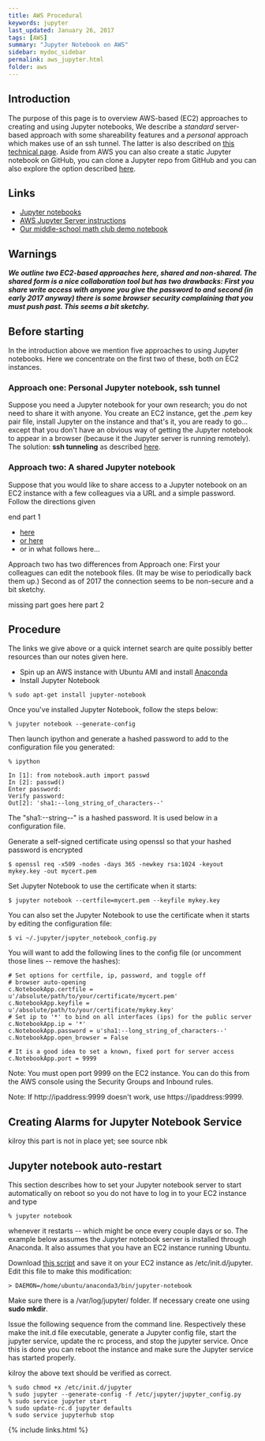 ```yaml
---
title: AWS Procedural
keywords: jupyter
last_updated: January 26, 2017
tags: [AWS]
summary: "Jupyter Notebook on AWS"
sidebar: mydoc_sidebar
permalink: aws_jupyter.html
folder: aws
---
```


## Introduction

The purpose of this page is to overview AWS-based (EC2) approaches to creating and using Jupyter notebooks, 
We describe a *standard* server-based approach with some shareability features and a *personal* approach
which makes use of an ssh tunnel. The latter is also described on [this technical page](cc_technical.html).
Aside from AWS you can also create a static Jupyter notebook on GitHub, you can clone a Jupyter repo from
GitHub and you can also explore the option described [here](az_Jupyter.html).

## Links

- [Jupyter notebooks](https://jupyter.org/)
- [AWS Jupyter Server instructions](http://chrisalbon.com/jupyter/run_project_jupyter_on_amazon_ec2.html)
- [Our middle-school math club demo notebook](https://notebooks.azure.com/library/89FHPIGSGMs)

## Warnings

***We outline two EC2-based approaches here, shared and non-shared. The shared form is a nice 
collaboration tool but has two drawbacks: First you share **write** access with anyone you give
the password to and second (in early 2017 anyway) there is some browser security complaining 
that you must push past. This seems a bit sketchy.*** 

## Before starting 
In the introduction above we mention five approaches to using Jupyter notebooks.  Here we 
concentrate on the first two of these, both on EC2 instances.

### Approach one: Personal Jupyter notebook, ssh tunnel

Suppose you need a Jupyter notebook for your own research; you do not need to share it with 
anyone. You create an EC2 instance, get the *.pem* key pair file, install Jupyter on the instance
and that's it, you are ready to go... except that you don't have an obvious way of getting the 
Jupyter notebook to appear in a browser (because it the Jupyter server is running remotely). 
The solution: **ssh tunneling** as described [here](cc_technical). 

### Approach two: A shared Jupyter notebook

Suppose that you would like to share access to a Jupyter notebook on an EC2 instance with a few colleagues
via a URL and a simple password. Follow the directions given 

end part 1


- [here](http://chrisalbon.com/jupyter/run_project_jupyter_on_amazon_ec2.html)
- [or here](http://jupyter-notebook.readthedocs.io/en/latest/public_server.html)
- or in what follows here...

Approach two has two differences from Approach one: First your colleagues can edit the 
notebook files. (It may be wise to periodically back them up.) Second as of 2017 the connection
seems to be non-secure and a bit sketchy. 


missing part goes here part 2


## Procedure

The links we give above or a quick internet search are quite possibly better resources than our
notes given here.

- Spin up an AWS instance with Ubuntu AMI and install [Anaconda](https://docs.continuum.io/anaconda/install)
- Install Jupyter Notebook 

```
% sudo apt-get install jupyter-notebook
```

Once you've installed Jupyter Notebook, follow the steps below:

```
% jupyter notebook --generate-config 
```

Then launch ipython and generate a hashed password to add to the configuration file you generated:

```
% ipython

In [1]: from notebook.auth import passwd
In [2]: passwd()
Enter password:
Verify password:
Out[2]: 'sha1:--long_string_of_characters--'
```

The "sha1:--string--" is a hashed password. It is used below in a configuration file.

Generate a self-signed certificate using openssl so that your hashed password is encrypted

```
$ openssl req -x509 -nodes -days 365 -newkey rsa:1024 -keyout mykey.key -out mycert.pem
```

Set Jupyter Notebook to use the certificate when it starts: 

```
$ jupyter notebook --certfile=mycert.pem --keyfile mykey.key
```

You can also set the Jupyter Notebook to use the certificate when it starts by editing the configuration file:

```
$ vi ~/.jupyter/jupyter_notebook_config.py
```

You will want to add the following lines to the config file (or uncomment those lines -- remove the hashes): 

```
# Set options for certfile, ip, password, and toggle off
# browser auto-opening
c.NotebookApp.certfile = u'/absolute/path/to/your/certificate/mycert.pem'
c.NotebookApp.keyfile = u'/absolute/path/to/your/certificate/mykey.key'
# Set ip to '*' to bind on all interfaces (ips) for the public server
c.NotebookApp.ip = '*'
c.NotebookApp.password = u'sha1:--long_string_of_characters--'
c.NotebookApp.open_browser = False

# It is a good idea to set a known, fixed port for server access
c.NotebookApp.port = 9999
```

Note: You must open port 9999 on the EC2 instance. You can do this from the AWS console using the 
Security Groups and Inbound rules.

Note: If http://ipaddress:9999 doesn't work, use https://ipaddress:9999.  

## Creating Alarms for Jupyter Notebook Service

kilroy this part is not in place yet; see source nbk

## Jupyter notebook auto-restart

This section describes how to set your Jupyter notebook server to start automatically on reboot so you do not 
have to log in to your EC2 instance and type 

```
% jupyter notebook
``` 

whenever it restarts -- which might be once every couple days or so.  The example below assumes the Jupyter 
notebook server is installed through Anaconda.  It also assumes that you have an EC2 instance running Ubuntu. 

Download [this script](https://gist.github.com/Doowon/38910829898a6624ce4ed554f082c4dd) and save it 
on your EC2 instance as /etc/init.d/jupyter.  Edit this file to make this modification:

```
> DAEMON=/home/ubuntu/anaconda3/bin/jupyter-notebook
```

Make sure there is a /var/log/jupyter/ folder. If necessary create one using **sudo mkdir**.

Issue the following sequence from the command line. Respectively these make the init.d file executable, 
generate a Jupyter config file, start the jupyter service, update the rc process, and stop the jupyter 
service. Once this is done you can reboot the instance and make sure the Jupyter service has started
properly.

kilroy the above text should be verified as correct. 

```
% sudo chmod +x /etc/init.d/jupyter
% sudo jupyter --generate-config -f /etc/jupyter/jupyter_config.py
% sudo service jupyter start
% sudo update-rc.d jupyter defaults
% sudo service jupyterhub stop
```



{% include links.html %}
